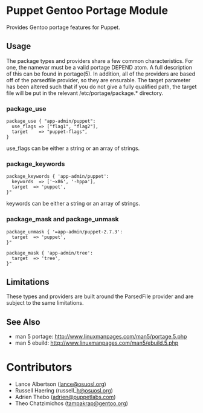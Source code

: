 Puppet Gentoo Portage Module
============================

Provides Gentoo portage features for Puppet.

Usage
-----

The package types and providers share a few common characteristics. For one,
the namevar must be a valid portage DEPEND atom. A full description of this can
be found in portage(5). In addition, all of the providers are based off of the 
parsedfile provider, so they are ensurable. The target parameter has been
altered such that if you do not give a fully qualified path, the target file
will be put in the relevant /etc/portage/package.\* directory.

### package\_use ###

    package_use { "app-admin/puppet":
      use_flags => ["flag1", "flag2"],
      target    => "puppet-flags",
    }

use\_flags can be either a string or an array of strings.

### package\_keywords ###

    package_keywords { 'app-admin/puppet':
      keywords  => ['~x86', '-hppa'],
      target  => 'puppet',
    }"

keywords can be either a string or an array of strings.

### package\_mask and package\_unmask ###

    package_unmask { '=app-admin/puppet-2.7.3':
      target  => 'puppet',
    }"

    package_mask { 'app-admin/tree':
      target  => 'tree',
    }"

Limitations
-----------

These types and providers are built around the ParsedFile provider and are
subject to the same limitations.

See Also
--------

  * man 5 portage: http://www.linuxmanpages.com/man5/portage.5.php
  * man 5 ebuild: http://www.linuxmanpages.com/man5/ebuild.5.php

Contributors
============

  * Lance Albertson (lance@osuosl.org)
  * Russell Haering (russell\_h@osuosl.org)
  * Adrien Thebo (adrien@puppetlabs.com)
  * Theo Chatzimichos (tampakrap@gentoo.org)


